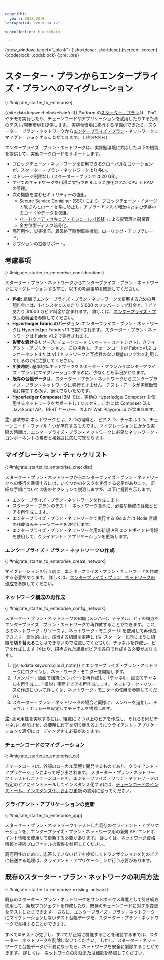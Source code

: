 ```yaml
---

copyright:
  years: 2018,2019
lastupdated: "2019-04-17"

subcollection: blockchain

---
```


{:new_window: target="_blank"}
{:shortdesc: .shortdesc}
{:screen: .screen}
{:codeblock: .codeblock}
{:pre: .pre}

# スターター・プランからエンタープライズ・プランへのマイグレーション
{: #migrate_starter_to_enterprise}

{{site.data.keyword.blockchainfull}} Platform の[スターター・プラン](/docs/services/blockchain/starter_plan.html#starter-plan-about)は、PoC やデモを実行したり、チェーンコードやアプリケーションを試用したりするためのテスト/開発環境を提供します。 実稼働環境に移行する準備ができたら、スターター・プラン・ネットワークから[エンタープライズ・プラン](/docs/services/blockchain/enterprise_plan.html#enterprise-plan-about)・ネットワークにマイグレーションすることができます。
{:shortdesc}

エンタープライズ・プラン・ネットワークは、実稼働環境に対応した以下の機能を提供して、実動ワークロードをサポートします。

- ブロックチェーン・ネットワークを使用できるグローバルなロケーションが、スターター・プラン・ネットワークより多い。
- ストレージ制限なし (スターター・プランでは 20 GB)。
- すべてのネットワークを円滑に実行できるように強化された CPU と RAM の管理。
- 次の機能を含むセキュリティーの強化。
  - Secure Service Container (SSC) により、ブロックチェーン・イメージの改ざんとロードを常に防止し、アプライアンスの転送中および保存中のコードやデータを保護。
  - [ハードウェア・セキュア・モジュール (HSM)](/docs/services/blockchain/glossary.html#glossary-hsm) による鍵管理と鍵保管。
  - 全方位型ディスク暗号化。
- 高可用性、災害復旧、異常終了時耐障害機能、ローリング・アップグレード。
- オプションの拡張サポート。

## 考慮事項
{: #migrate_starter_to_enterprise_considerations}

スターター・プラン・ネットワークからエンタープライズ・プラン・ネットワークにマイグレーションする前に、以下の考慮事項を確認してください。

- **料金:** 組織でエンタープライズ・プラン・ネットワークを使用するための月額料金には、1 インスタンスあたり $1000 のメンバーシップ料金と、1 ピアあたり $1000 のピア料金が含まれます。 詳しくは、[エンタープライズ・プランの料金](/docs/services/blockchain/howto/pricing.html#ibp-pricing-enterprise-plan)を参照してください。
- **Hyperledger Fabric のバージョン:** エンタープライズ・プラン・ネットワークは Hyperledger Fabric v1.1 で実行されます。 スターター・プラン・ネットワークは Fabric v1.2 で実行されます。
- **影響を受けるリソース:** チェーンコード (スマート・コントラクト)、クライアント・アプリケーション。 この場合も、チェーンコードが Fabric v1.2 コンポーネントまたは v1.1 ネットワークと互換性のない機能のいずれを利用しているのかに注意してください。
- **所要時間:** 基本的なネットワークをスターター・プランからエンタープライズ・プランにマイグレーションするのに、少なくとも半日かかります。
- **既存の台帳データ**は、スターター・プラン・ネットワークからエンタープライズ・プラン・ネットワークに移行できません。テスト・データが実稼働環境に存在するのは、適切でないためです。
- **Hyperledger Composer** IBM では、実動の Hyperledger Composer を使用するネットワークをサポートしていません。これには Composer CLI、JavaScript API、REST サーバー、および Web Playground が含まれます。

**注:** *基本的な* ネットワークとは、2 つの組織と、ピア 2 つ、チャネル 1 つ、チェーンコード・ファイル 1 つが存在するものです。 マイグレーションにかかる実際の時間は、エンタープライズ・プラン・ネットワークに必要なネットワーク・コンポーネントの規模と複雑さに応じて異なります。

## マイグレーション・チェックリスト
{: #migrate_starter_to_enterprise_checklist}

スターター・プラン・ネットワークからエンタープライズ・プラン・ネットワークへの移行を準備するには、いくつかのタスクを実行する必要があります。 詳細な手順については後のセクションで説明しますが、以下に概要を示します。

- エンタープライズ・プラン・ネットワークを作成します。
- スターター・プランのテスト・ネットワークを基に、必要な構成の組織とピアを再作成します。
- エンタープライズ・プラン・ネットワークで実行する Go または Node 言語の作成済みチェーンコードを決定します。
- エンタープライズ・プラン・ネットワーク用の新規 API エンドポイント情報を使用して、クライアント・アプリケーションを更新します。

### エンタープライズ・プラン・ネットワークの作成
{: #migrate_starter_to_enterprise_create_network}

マイグレーションを行う前に、エンタープライズ・プラン・ネットワークを作成する必要があります。 詳しくは、[エンタープライズ・プラン・ネットワークの作成](/docs/services/blockchain/get_start.html#getting-started-with-enterprise-plan-create-network)を参照してください。

### ネットワーク構成の再作成
{: #migrate_starter_to_enterprise_config_network}

スターター・プラン・ネットワークの組織 (メンバー)、チャネル、ピアの構成をエンタープライズ・プラン・ネットワークで再作成することができます。 これらのネットワーク・リソースは、ネットワーク・モニター UI を使用して再作成できます。具体的には、該当する組織を招待し (注: スターターと同じように組織を**切り替える**ことはできないので注意してください)、チャネルを作成し、ピアを作成します (やはり、招待された組織がピアを各自で作成する必要があります)。

1. {{site.data.keyword.cloud_notm}} でエンタープライズ・プラン・ネットワークにログインし、ネットワーク・モニターを開始します。
2. 「メンバー」画面で組織 (メンバー) を再作成し、「チャネル」画面でチャネルを再作成し、「概説」画面でピアを再作成します。 ネットワーク・リソースの作成について詳しくは、[ネットワーク・モニターの使用](/docs/services/blockchain/v10_dashboard.html#ibp-dashboard-overview)を参照してください。
3. スターター・プラン・ネットワークの場合と同様に、メンバーを追加し、チャネル・ポリシーを設定してチャネルを構成します。

**注:** 高可用性を実現するには、組織に 2 つ以上のピアを作成し、それらを同じチャネルに参加させ、必要時にピアを切り替えるようにクライアント・アプリケーションを適切にコーディングする必要があります。

### チェーンコードのマイグレーション
{: #migrate_starter_to_enterprise_cc}

チェーンコードは、外部のローカル環境で開発するものであり、クライアント・アプリケーションによって呼び出されます。 スターター・プラン・ネットワークでテストしたチェーンコードを、エンタープライズ・プラン・ネットワークの特定のピアにインストールしてインスタンス化するには、[チェーンコードのインストール、インスタンス化、および更新](/docs/services/blockchain/howto/install_instantiate_chaincode.html#install-instantiate-chaincode-install-cc) の説明に従ってください。

### クライアント・アプリケーションの更新
{: #migrate_starter_to_enterprise_app}

スターター・プラン・ネットワークでテストした既存のクライアント・アプリケーションを、エンタープライズ・プラン・ネットワーク用の新規 API エンドポイント情報を使用して更新する必要があります。 詳しくは、[ネットワーク資格情報と接続プロファイルの取得](/docs/services/blockchain/get_start.html#getting-started-with-enterprise-plan-retrieve-credentials)を参照してください。

高可用性のために、応答していないピアを検知してトランザクションを別のピアに転送する処理は、クライアント・アプリケーションが行う必要があります。

## 既存のスターター・プラン・ネットワークの利用方法
{: #migrate_starter_to_enterprise_existing_network}

既存のスターター・プラン・ネットワークをサンドボックス環境として引き続き使用して、新規プロジェクトを作成したり、既存のチェーンコードに対する変更をテストしたりできます。 さらに、エンタープライズ・プラン・ネットワークにマイグレーションしないテスト台帳データを、スターター・プラン・ネットワークで維持することができます。

すべてのテストが完了し、すべてが正常に機能することを確認するまでは、スターター・ネットワークを削除しないでください。 しかし、スターター・ネットワークと台帳データが不要になったら、ネットワークを安全に削除することができます。 詳しくは、[ネットワークの削除または離脱](/docs/services/blockchain/get_start_starter_plan.html#getting-started-with-starter-plan-delete-network)を参照してください。
